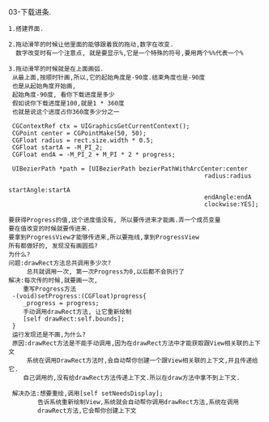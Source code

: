 03-下载进条.
	
	1.搭建界面.
	
	2.拖动滑竿的时候让他里面的能够跟着我的拖动,数字在改变.
	  数字改变时有一个注意点, 就是要显示%,它是一个特殊的符号,要用两个%%代表一个%
	  
	3.拖动滑竿的时候就是在上面画弧.
	 从最上面,按顺时针画,所以,它的起始角度是-90度.结束角度也是-90度
     也是从起始角度开始画,
     起始角度-90度, 看你下载进度是多少
     假如说你下载进度是100,就是1 * 360度
     也就是说这个进度占你360度多少分之一
 
     CGContextRef ctx = UIGraphicsGetCurrentContext();
     CGPoint center = CGPointMake(50, 50);
     CGFloat radius = rect.size.width * 0.5;
     CGFloat startA = -M_PI_2;
     CGFloat endA = -M_PI_2 + M_PI * 2 * progress;
     
     UIBezierPath *path = [UIBezierPath bezierPathWithArcCenter:center 
     											          radius:radius 
     											          startAngle:startA 
     											          endAngle:endA 
     											          clockwise:YES];
     
    要获得Progress的值,这个进度值没有, 所以要传进来才能画.弄一个成员变量
    要在值改变的时候就要传进来.
    要拿到ProgressView才能够传进来,所以要拖线,拿到ProgressView
    所有都做好的, 发现没有画圆孤?
    为什么?
    问题:drawRect方法总共调用多少次?
         总共就调用一次, 第一次Progress为0,以后都不会执行了
    解决:每次传的时候,就要画一次,
        重写Progress方法
     -(void)setProgress:(CGFloat)progress{
        _progress = progress;
        手动调用drawRect方法, 让它重新绘制
        [self drawRect:self.bounds];
     }
     运行发现还是不画,为什么?
     原因:drawRect方法是不能手动调用,因为在drawRect方法中才能获取跟View相关联的上下文
         系统在调用DrawRect方法时,会自动帮你创建一个跟View相关联的上下文,并且传递给它.
        自己调用的,没有给drawRect方法传递上下文.所以在draw方法中拿不到上下文.
 
     解决办法:想要重绘,调用[self setNeedsDisplay];
            告诉系统重新绘制View,系统就会自动帮你调用drawRect方法,系统在调用
            drawRect方法,它会帮你创建上下文